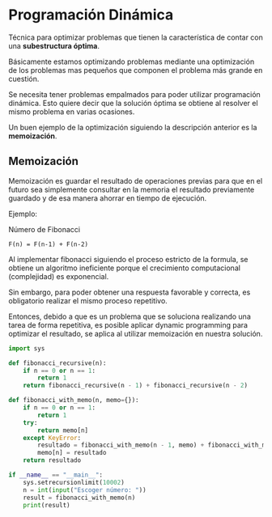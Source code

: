 # Programación Dinámica

Técnica para optimizar problemas que tienen la característica de contar con una **subestructura óptima**.

Básicamente estamos optimizando problemas mediante una optimización de los problemas mas pequeños que componen el problema más grande en cuestión.

Se necesita tener problemas empalmados para poder utilizar programación dinámica. Esto quiere decir que la solución óptima se obtiene al resolver el mismo problema en varias ocasiones.

Un buen ejemplo de la optimización siguiendo la descripción anterior es la **memoización**.

## Memoización

Memoización es guardar el resultado de operaciones previas para que en el futuro sea simplemente consultar en la memoria el resultado previamente guardado y de esa manera ahorrar en tiempo de ejecución.

Ejemplo:

Número de Fibonacci

    F(n) = F(n-1) + F(n-2)

Al implementar fibonacci siguiendo el proceso estricto de la formula, se obtiene un algoritmo ineficiente porque el crecimiento computacional (complejidad) es exponencial.

Sin embargo, para poder obtener una respuesta favorable y correcta, es obligatorio realizar el mismo proceso repetitivo.

Entonces, debido a que es un problema que se soluciona realizando una tarea de forma repetitiva, es posible aplicar dynamic programming para optimizar el resultado, se aplica al utilizar memoización en nuestra solución.

```python
import sys

def fibonacci_recursive(n):
    if n == 0 or n == 1:
        return 1
    return fibonacci_recursive(n - 1) + fibonacci_recursive(n - 2)

def fibonacci_with_memo(n, memo={}):
    if n == 0 or n == 1:
        return 1
    try:
        return memo[n]
    except KeyError:
        resultado = fibonacci_with_memo(n - 1, memo) + fibonacci_with_memo(n - 2, memo)
        memo[n] = resultado
    return resultado

if __name__ == "__main__":
    sys.setrecursionlimit(10002)
    n = int(input("Escoger número: "))
    result = fibonacci_with_memo(n)
    print(result)

```

<!--stackedit_data:
eyJoaXN0b3J5IjpbLTE4NjM5NDk2OF19
-->

